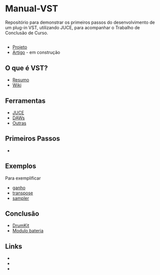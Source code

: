 # Manual-VST
Repositório para demonstrar os primeiros passos do desenvolvimento de um plug-in VST, utilizando JUCE, para acompanhar o Trabalho de Conclusão de Curso.

## 
  * [Projeto]()
  * [Artigo](#) - em construção

## O que é VST?
  * [Resumo]()
  * [Wiki](https://en.wikipedia.org/wiki/Virtual_Studio_Technology)

## Ferramentas
  * [JUCE]()
  * [DAWs]()
  * [Outras]()

## Primeiros Passos
  * []()

## Exemplos
  Para exemplificar 
  * [ganho]()
  * [transpose]()
  * [sampler]()

## Conclusão
  * [DrumKit]()
  * [Modulo bateria]()

## Links
  *
  *
  *
